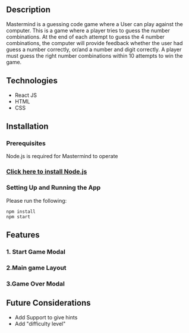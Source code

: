 ## Description
Mastermind is a guessing code game where a User can play against the computer. This is a game where a player tries to guess the number combinations. At the end of each attempt to guess the 4 number combinations, the computer will provide feedback whether the user had guess a number correctly, or/and a number and digit correctly. A player must guess the right number combinations within 10 attempts to win the game.

## Technologies
* React JS
* HTML
* CSS

## Installation

### Prerequisites
Node.js is required for Mastermind to operate
### [Click here to install Node.js](https://nodejs.dev/learn/how-to-install-nodejs)

### Setting Up and Running the App
Please run the following:

```
npm install
npm start
```

## Features
### 1. Start Game Modal

### 2.Main game Layout

### 3.Game Over Modal


## Future Considerations
* Add Support to give hints
* Add "difficulty level"
